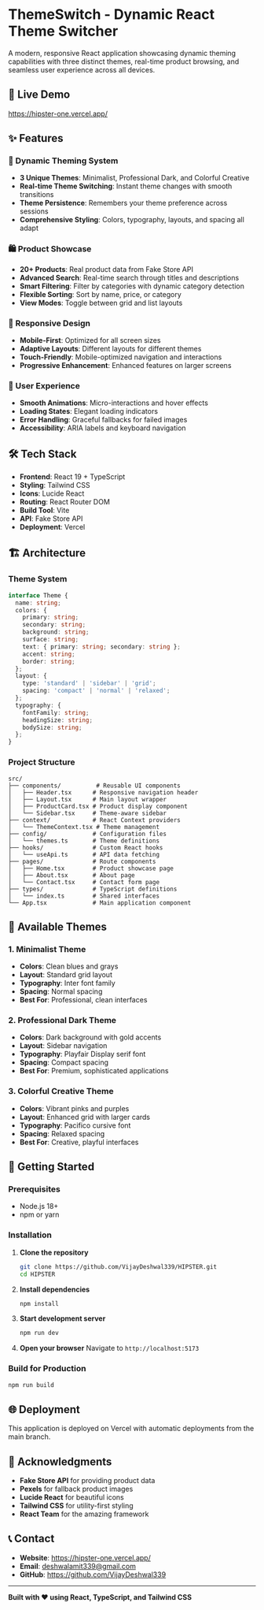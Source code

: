 # ThemeSwitch - Dynamic React Theme Switcher

A modern, responsive React application showcasing dynamic theming capabilities with three distinct themes, real-time product browsing, and seamless user experience across all devices.

## 🚀 Live Demo

https://hipster-one.vercel.app/

## ✨ Features

### 🎨 Dynamic Theming System
- **3 Unique Themes**: Minimalist, Professional Dark, and Colorful Creative
- **Real-time Theme Switching**: Instant theme changes with smooth transitions
- **Theme Persistence**: Remembers your theme preference across sessions
- **Comprehensive Styling**: Colors, typography, layouts, and spacing all adapt

### 🛍️ Product Showcase
- **20+ Products**: Real product data from Fake Store API
- **Advanced Search**: Real-time search through titles and descriptions
- **Smart Filtering**: Filter by categories with dynamic category detection
- **Flexible Sorting**: Sort by name, price, or category
- **View Modes**: Toggle between grid and list layouts

### 📱 Responsive Design
- **Mobile-First**: Optimized for all screen sizes
- **Adaptive Layouts**: Different layouts for different themes
- **Touch-Friendly**: Mobile-optimized navigation and interactions
- **Progressive Enhancement**: Enhanced features on larger screens

### 🎯 User Experience
- **Smooth Animations**: Micro-interactions and hover effects
- **Loading States**: Elegant loading indicators
- **Error Handling**: Graceful fallbacks for failed images
- **Accessibility**: ARIA labels and keyboard navigation

## 🛠️ Tech Stack

- **Frontend**: React 19 + TypeScript
- **Styling**: Tailwind CSS
- **Icons**: Lucide React
- **Routing**: React Router DOM
- **Build Tool**: Vite
- **API**: Fake Store API
- **Deployment**: Vercel

## 🏗️ Architecture

### Theme System
```typescript
interface Theme {
  name: string;
  colors: {
    primary: string;
    secondary: string;
    background: string;
    surface: string;
    text: { primary: string; secondary: string };
    accent: string;
    border: string;
  };
  layout: {
    type: 'standard' | 'sidebar' | 'grid';
    spacing: 'compact' | 'normal' | 'relaxed';
  };
  typography: {
    fontFamily: string;
    headingSize: string;
    bodySize: string;
  };
}
```

### Project Structure
```
src/
├── components/          # Reusable UI components
│   ├── Header.tsx      # Responsive navigation header
│   ├── Layout.tsx      # Main layout wrapper
│   ├── ProductCard.tsx # Product display component
│   └── Sidebar.tsx     # Theme-aware sidebar
├── context/            # React Context providers
│   └── ThemeContext.tsx # Theme management
├── config/             # Configuration files
│   └── themes.ts       # Theme definitions
├── hooks/              # Custom React hooks
│   └── useApi.ts       # API data fetching
├── pages/              # Route components
│   ├── Home.tsx        # Product showcase page
│   ├── About.tsx       # About page
│   └── Contact.tsx     # Contact form page
├── types/              # TypeScript definitions
│   └── index.ts        # Shared interfaces
└── App.tsx             # Main application component
```

## 🎨 Available Themes

### 1. Minimalist Theme
- **Colors**: Clean blues and grays
- **Layout**: Standard grid layout
- **Typography**: Inter font family
- **Spacing**: Normal spacing
- **Best For**: Professional, clean interfaces

### 2. Professional Dark Theme
- **Colors**: Dark background with gold accents
- **Layout**: Sidebar navigation
- **Typography**: Playfair Display serif font
- **Spacing**: Compact spacing
- **Best For**: Premium, sophisticated applications

### 3. Colorful Creative Theme
- **Colors**: Vibrant pinks and purples
- **Layout**: Enhanced grid with larger cards
- **Typography**: Pacifico cursive font
- **Spacing**: Relaxed spacing
- **Best For**: Creative, playful interfaces

## 🚀 Getting Started

### Prerequisites
- Node.js 18+ 
- npm or yarn

### Installation

1. **Clone the repository**
   ```bash
   git clone https://github.com/VijayDeshwal339/HIPSTER.git
   cd HIPSTER
   ```

2. **Install dependencies**
   ```bash
   npm install
   ```

3. **Start development server**
   ```bash
   npm run dev
   ```

4. **Open your browser**
   Navigate to `http://localhost:5173`

### Build for Production

```bash
npm run build
```

## 🌐 Deployment

This application is deployed on Vercel with automatic deployments from the main branch.


## 🙏 Acknowledgments

- **Fake Store API** for providing product data
- **Pexels** for fallback product images
- **Lucide React** for beautiful icons
- **Tailwind CSS** for utility-first styling
- **React Team** for the amazing framework

## 📞 Contact

- **Website**: https://hipster-one.vercel.app/
- **Email**: deshwalamit339@gmail.com
- **GitHub**: https://github.com/VijayDeshwal339

---

**Built with ❤️ using React, TypeScript, and Tailwind CSS**
